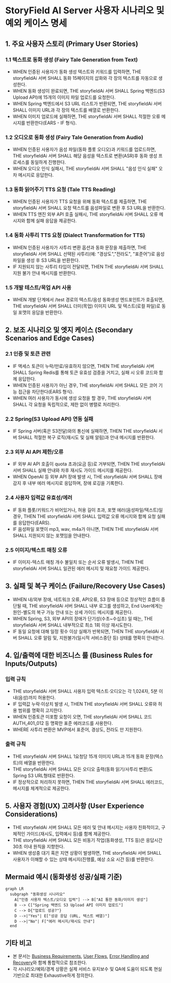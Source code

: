 # StoryField AI Server 사용자 시나리오 및 예외 케이스 명세

## 1. 주요 사용자 스토리 (Primary User Stories)

### 1.1 텍스트로 동화 생성 (Fairy Tale Generation from Text)
- WHEN 인증된 사용자가 동화 생성 텍스트와 키워드를 입력하면, THE storyfieldAi 서버 SHALL 동화 15페이지의 삽화와 각 장의 텍스트를 자동으로 생성한다.
- WHEN 동화 생성이 완료되면, THE storyfieldAi 서버 SHALL Spring 백엔드(S3 Upload API)에 15개의 이미지 파일 업로드를 요청한다.
- WHEN Spring 백엔드에서 S3 URL 리스트가 반환되면, THE storyfieldAi 서버 SHALL 이미지 URL과 각 장의 텍스트를 배열로 반환한다.
- WHEN 이미지 업로드에 실패하면, THE storyfieldAi 서버 SHALL 적절한 오류 메시지를 반환한다(EARS - IF 형식).

### 1.2 오디오로 동화 생성 (Fairy Tale Generation from Audio)
- WHEN 인증된 사용자가 음성 파일(동화 플롯 오디오)과 키워드를 업로드하면, THE storyfieldAi 서버 SHALL 해당 음성을 텍스트로 변환(ASR)후 동화 생성 프로세스를 동일하게 진행한다.
- WHEN 오디오 인식 실패시, THE storyfieldAi 서버 SHALL "음성 인식 실패" 오차 메시지로 응답한다.

### 1.3 동화 읽어주기 TTS 요청 (Tale TTS Reading)
- WHEN 인증된 사용자가 TTS 요청을 위해 동화 텍스트를 제출하면, THE storyfieldAi 서버 SHALL 요청 텍스트를 음성파일로 변환 후 S3 URL을 반환한다.
- WHEN TTS 엔진 외부 API 호출 실패시, THE storyfieldAi 서버 SHALL 오류 메시지와 함께 실패 응답을 제공한다.

### 1.4 동화 사투리 TTS 요청 (Dialect Transformation for TTS)
- WHEN 인증된 사용자가 사투리 변환 옵션과 동화 문장을 제출하면, THE storyfieldAi 서버 SHALL 선택된 사투리(예: "경상도","전라도", "표준어")로 음성파일을 생성 후 S3 URL을 반환한다.
- IF 지원되지 않는 사투리 타입이 전달되면, THEN THE storyfieldAi 서버 SHALL 지원 불가 안내 메시지를 반환한다.

### 1.5 개발 테스트/목업 API 사용
- WHEN 개발 단계에서 /test 경로의 텍스트/음성 동화생성 엔드포인트가 호출되면, THE storyfieldAi 서버 SHALL 더미(목업) 이미지 URL 및 텍스트(로컬 파일)로 동일 포맷의 응답을 반환한다.

## 2. 보조 시나리오 및 엣지 케이스 (Secondary Scenarios and Edge Cases)

### 2.1 인증 및 토큰 관련 
- IF 액세스 토큰이 누락/만료/유효하지 않으면, THEN THE storyfieldAi 서버 SHALL Spring Redis를 통해 토큰 유효성 검증을 거치고, 실패 시 오류 코드와 함께 응답한다.
- WHEN 인증된 사용자가 아닌 경우, THE storyfieldAi 서버 SHALL 모든 코어 기능 접근을 차단한다(EARS 형식).
- WHEN 여러 사용자가 동시에 생성 요청을 할 경우, THE storyfieldAi 서버 SHALL 각 요청을 독립적으로, 제한 없이 병렬로 처리한다.

### 2.2 Spring(S3 Upload API) 연동 실패
- IF Spring 서버(혹은 S3전달)와의 통신에 실패하면, THEN THE storyfieldAi 서버 SHALL 적절한 복구 로직(재시도 및 실패 알림)과 안내 메시지를 반환한다.

### 2.3 외부 AI API 제한/오류
- IF 외부 AI API 호출이 quota 초과(요금 등)로 거부되면, THEN THE storyfieldAi 서버 SHALL 실패 안내와 차후 재시도 가이드 메시지를 제공한다.
- WHEN OpenAI 등 외부 API 장애 발생 시, THE storyfieldAi 서버 SHALL 장애 감지 후 내부 에러 메시지로 응답하며, 장애 로깅을 기록한다.

### 2.4 사용자 입력값 유효성/에러
- IF 동화 플롯/키워드가 비어있거나, 허용 길이 초과, 포맷 에러(음성파일/텍스트)일 경우, THEN THE storyfieldAi 서버 SHALL 입력값 오류 메시지와 함께 요청 실패를 응답한다(EARS).
- IF 음성파일 포맷이 mp3, wav, m4a가 아니면, THEN THE storyfieldAi 서버 SHALL 지원되지 않는 포맷임을 안내한다.

### 2.5 이미지/텍스트 매칭 오류
- IF 이미지-텍스트 매칭 개수 불일치 또는 순서 오류 발생시, THEN THE storyfieldAi 서버 SHALL 일관된 에러 메시지 및 재요청 가이드 제공한다.

## 3. 실패 및 복구 케이스 (Failure/Recovery Use Cases)

- WHEN 내/외부 장애, 네트워크 오류, API오류, S3 장애 등으로 정상적인 흐름이 중단될 때, THE storyfieldAi 서버 SHALL 내부 로그를 생성하고, End User에게는 원인-별도의 복구 가능 안내 또는 상세 가이드 메시지를 제공한다.
- WHEN Spring, S3, 외부 API의 장애가 단기성(수초~수십초) 일 때는, THE storyfieldAi 서버 SHALL 내부적으로 최소 1회 이상 재시도한다.
- IF 동일 요청에 대해 일정 횟수 이상 실패가 반복되면, THEN THE storyfieldAi 서버 SHALL 오류 알림 및, 지원불가(일시적 서비스중단 등) 상태를 명확히 안내한다.

## 4. 입/출력에 대한 비즈니스 룰 (Business Rules for Inputs/Outputs)

### 입력 규칙
- THE storyfieldAi 서버 SHALL 사용자 입력 텍스트·오디오는 각 1,024자, 5분 이내(음성)까지 허용한다.
- IF 입력값 누락·이상치 발생 시, THEN THE storyfieldAi 서버 SHALL 오류와 허용 범위를 명확히 고지한다.
- WHEN 인증토큰 미포함 요청이 오면, THE storyfieldAi 서버 SHALL 코드 AUTH_401_012 등 명확한 표준 에러코드를 사용한다.
- WHERE 사투리 변환은 MVP에서 표준어, 경상도, 전라도 만 지원한다.

### 출력 규칙
- THE storyfieldAi 서버 SHALL 1요청당 15개 이미지 URL과 15개 동화 문장(텍스트)의 배열을 반환한다.
- THE storyfieldAi 서버 SHALL 모든 오디오 출력(동화 읽기/사투리 변환)도 Spring S3 URL형태로 반환한다.
- IF 정상적으로 처리하지 못하면, THEN THE storyfieldAi 서버 SHALL 에러코드, 메시지를 체계적으로 제공한다.

## 5. 사용자 경험(UX) 고려사항 (User Experience Considerations)

- THE storyfieldAi 서버 SHALL 모든 에러 및 안내 메시지는 사용자 친화적이고, 구체적인 가이드(재시도, 입력예시 등)를 함께 제공한다. 
- THE storyfieldAi 서버 SHALL 모든 비동기 작업(동화생성, TTS 등)은 응답시간 30초 이내 원칙을 지향한다.
- WHEN 생성중 대기 혹은 지연 상황이 발생하면, THE storyfieldAi 서버 SHALL 사용자가 이해할 수 있는 상태 메시지(진행률, 예상 소요 시간 등)를 반환한다.

## Mermaid 예시 (동화생성 성공/실패 기준)

```mermaid
graph LR
  subgraph "동화생성 시나리오"
    A["인증 사용자 텍스트/오디오 입력"] --> B["AI 통한 동화/이미지 생성"]
    B --> C["Spring 백엔드 S3 Upload API 이미지 업로드"]
    C --> D{"업로드 성공?"}
    D -->|"Yes"| E["성공 응답 (URL, 텍스트 배열)"]
    D -->|"No"| F["에러 메시지/재시도 안내"]
  end
```

## 기타 비고
- 본 문서는 [Business Requirements](./02-business-requirements.md), [User Flows](./03-user-flows.md), [Error Handling and Recovery](./07-error-handling-and-recovery.md)와 함께 통합적으로 참조한다.
- 각 시나리오/예외/경계 상황은 실제 서비스 유지보수 및 QA에 도움이 되도록 현실 기반으로 최대한 Exhaustive하게 정의한다.